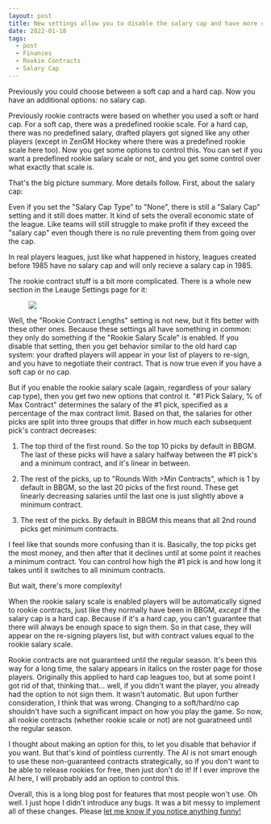 ```yaml
---
layout: post
title: New settings allow you to disable the salary cap and have more control over rookie contracts
date: 2022-01-18
tags:
  - post
  - Finances
  - Rookie Contracts
  - Salary Cap
---
```


Previously you could choose between a soft cap and a hard cap. Now you have an additional options: no salary cap.

Previously rookie contracts were based on whether you used a soft or hard cap. For a soft cap, there was a predefined rookie scale. For a hard cap, there was no predefined salary, drafted players got signed like any other players (except in ZenGM Hockey where there was a predefined rookie scale here too). Now you get some options to control this. You can set if you want a predefined rookie salary scale or not, and you get some control over what exactly that scale is.

That's the big picture summary. More details follow. First, about the salary cap:

<!--more-->

Even if you set the "Salary Cap Type" to "None", there is still a "Salary Cap" setting and it still does matter. It kind of sets the overall economic state of the league. Like teams will still struggle to make profit if they exceed the "salary cap" even though there is no rule preventing them from going over the cap.

In real players leagues, just like what happened in history, leagues created before 1985 have no salary cap and will only recieve a salary cap in 1985.

The rookie contract stuff is a bit more complicated. There is a whole new section in the Leauge Settings page for it:

<figure><a href="/files/salary-cap-rookie-contracts.png"><img src="/files/salary-cap-rookie-contracts.png" class="img-fluid"></a></figure>

Well, the "Rookie Contract Lengths" setting is not new, but it fits better with these other ones. Because these settings all have something in common: <span class="text-highlight">they only do something if the "Rookie Salary Scale" is enabled</span>. If you disable that setting, then you get behavior similar to the old hard cap system: your drafted players will appear in your list of players to re-sign, and you have to negotiate their contract. That is now true even if you have a soft cap or no cap.

But if you enable the rookie salary scale (again, regardless of your salary cap type), then you get two new options that control it. "#1 Pick Salary, % of Max Contract" determines the salary of the #1 pick, specified as a percentage of the max contract limit. Based on that, the salaries for other picks are split into three groups that differ in how much each subsequent pick's contract decreases:

1. The top third of the first round. So the top 10 picks by default in BBGM. The last of these picks will have a salary halfway between the #1 pick's and a minimum contract, and it's linear in between.

2. The rest of the picks, up to "Rounds With >Min Contracts", which is 1 by default in BBGM, so the last 20 picks of the first round. These get linearly decreasing salaries until the last one is just slightly above a minimum contract.

3. The rest of the picks. By default in BBGM this means that all 2nd round picks get minimum contracts.

I feel like that sounds more confusing than it is. Basically, the top picks get the most money, and then after that it declines until at some point it reaches a minimum contract. You can control how high the #1 pick is and how long it takes until it switches to all minimum contracts.

But wait, there's more complexity!

When the rookie salary scale is enabled players will be automatically signed to rookie contracts, just like they normally have been in BBGM, _except_ if the salary cap is a hard cap. Because if it's a hard cap, you can't guarantee that there will always be enough space to sign them. So in that case, they will appear on the re-signing players list, but with contract values equal to the rookie salary scale.

Rookie contracts are not guaranteed until the regular season. It's been this way for a long time, the salary appears in italics on the roster page for those players. Originally this applied to hard cap leagues too, but at some point I got rid of that, thinking that... well, if you didn't want the player, you already had the option to not sign them. It wasn't automatic. But upon further consideration, I think that was wrong. Changing to a soft/hard/no cap shouldn't have such a significant impact on how you play the game. So now, all rookie contracts (whether rookie scale or not) are not guaratneed until the regular season.

I thought about making an option for this, to let you disable that behavior if you want. But that's kind of pointless currently. The AI is not smart enough to use these non-guaranteed contracts strategically, so if you don't want to be able to release rookies for free, then just don't do it! If I ever improve the AI here, I will probably add an option to control this.

Overall, this is a long blog post for features that most people won't use. Oh well. I just hope I didn't introduce any bugs. It was a bit messy to implement all of these changes. Please [let me know if you notice anything funny!](/contact/)
